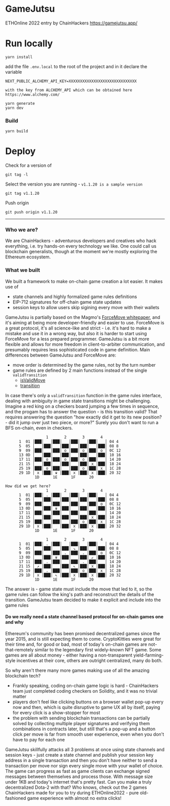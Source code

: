 # GameJutsu
ETHOnline 2022 entry by ChainHackers
https://gamejutsu.app/

# Run locally
```shell
yarn install
```
add the file `.env.local` to the root of the project and in it declare the variable
```shell
NEXT_PUBLIC_ALCHEMY_API_KEY=XXXXXXXXXXXXXXXXXXXXXXXXXXXXXX
```

`with the key from ALCHEMY_API which can be obtained here https://www.alchemy.com/`


```shell
yarn generate
yarn dev
```

### Build
```shell
yarn build
```

# Deploy
Check for a version of
```shell
git tag -l
```

Select the version you are running - `v1.1.20 is a sample version`

```shell
git tag v1.1.20
```

Push origin
```shell
git push origin v1.1.20
```
---
### Who we are?
We are ChainHackers - adventurous developers and creatives who hack everything, i.e. try hands-on every technology 
we like. One could call us blockchain generalists, though at the moment we're mostly exploring the Ethereum ecosystem.


### What we built
We built a framework to make on-chain game creation a lot easier. It makes use of 
* state channels and highly formalized game rules definitions
* EIP-712 signatures for off-chain game state updates
* session keys to allow users skip sigining every move with their wallets

GameJutsu is partially based on the Magmo's [ForceMove whitepaper](https://magmo.com/force-move-games.pdf), 
and it's aiming at being more developer-friendly and easier to use. ForceMove is a great protocol, 
it's all science-like and strict - i.e. it's hard to make a mistake and use it in a wrong way, but also it is harder 
to start using ForceMove for a less prepared programmer. GameJutsu is a bit more flexible and allows for more freedom in 
client-to-arbiter communication, and presumably requires less sophisticated code in game definition.
Main differences between GameJutsu and ForceMove are:
* move order is determined by the game rules, not by the turn number
* game rules are defined by 2 main functions instead of the single `validTransition`
  * [isValidMove](https://github.com/ChainHackers/gamejutsu-contracts/blob/main/interfaces/IGameJutsuRules.sol#L26)
  * [transition](https://github.com/ChainHackers/gamejutsu-contracts/blob/main/interfaces/IGameJutsuRules.sol#L28)

In case there's only a `validTransition` function in the game rules interface,
dealing with ambiguity in game state transitions might be challenging.
Imagine a red king on a checkers board jumping a few times in sequence, and the progam
has to answer the question - is this transition valid? That requires answering the question
"how exactly did it get to its new position? - did it jump over just two piece, or more?"
Surely you don't want to run a BFS on-chain, even in checkers.
```
                  1       2       3       4
      1  01 │███│   │███│   │███│   │███│   │ 04 4
      5  05 │   │███│   │███│   │███│   │███│ 08 8
      9  09 │███│   │███│ o │███│ o │███│ o │ 0C 12
      13 0D │   │███│   │███│   │███│   │███│ 10 16
      17 11 │███│ o │███│ o │███│ o │███│   │ 14 20
      21 15 │   │███│   │███│   │███│ x │███│ 18 24
      25 19 │███│ o │███│   │███│ o │███│ x │ 1C 28
      29 1D │ x │███│ ♛ │███│ x │███│ x │███│ 20 32
             1D      1E      1F      20

How did we get here?
                  1       2       3       4
      1  01 │███│ . │███│   │███│   │███│   │ 04 4
      5  05 │   │███│   │███│   │███│   │███│ 08 8
      9  09 │███│   │███│   │███│   │███│ o │ 0C 12
      13 0D │   │███│ ♛ │███│   │███│   │███│ 10 16
      17 11 │███│   │███│   │███│   │███│   │ 14 20
      21 15 │   │███│   │███│   │███│ x │███│ 18 24
      25 19 │███│   │███│   │███│ o │███│ x │ 1C 28
      29 1D │ x │███│   │███│ x │███│ x │███│ 20 32
             1D      1E      1F      20

                  1       2       3       4
      1  01 │███│ . │███│   │███│   │███│   │ 04 4
      5  05 │   │███│   │███│ ↘ │███│   │███│ 08 8
      9  09 │███│   │███│ . │███│ . │███│ o │ 0C 12
      13 0D │   │███│ ♛ │███│   │███│ ↙ │███│ 10 16
      17 11 │███│ . │███│   │███│ . │███│   │ 14 20
      21 15 │ ↗ │███│   │███│ ↖ │███│ x │███│ 18 24
      25 19 │███│ . │███│   │███│ o │███│ x │ 1C 28
      29 1D │ x │███│ ↖ │███│ x │███│ x │███│ 20 32
             1D      1E      1F      20
```

The answer is - game state must include the move that led to it, so the game rules can follow the king's path 
and reconstruct the details of the transition. GameJutsu team decided to make it explicit and include into the game rules 

#### Do we really need a state channel based protocol for on-chain games one and why
Ethereum's community has been promised decentralized games since the year 2015, and is still expecting them to come. 
CryptoKitties were great for their time and, for good or bad, most of today's on-chain games are not-that-remotely 
similar to the legendary first widely-known NFT game. Some games are all about money - 
either having a non-transparent yield-farming-style incentives at their core, others are outright centralized, 
many do both. 

So why aren't there many more games making use of all the amazing blockchain tech?

* Frankly speaking, coding on-chain game logic is hard - ChainHackers team just completed coding checkers on Solidity, and it was no trivial matter 
* players don't feel like clicking buttons on a browser wallet pop-up every now and then, which is quite disruptive to game UX all by itself, paying for every click is a show-stopper for most
* the problem with sending blockchain transactions can be partially solved by collecting multiple player signatures and verifying them combinations in contracts later, but still that's a pop-up and a button click per move is far from smooth user experience, even when you don't have to pay for each one

GameJutsu skillfully attacks all 3 problems at once using state channels and session keys - just create a state channel and publish your session key address in a single transaction and then you don't have neither to send a transaction per move nor sign every single move with your wallet of choice. The game can progress as fast as game clients can exchange signed messages between themselves and process those. With message size under 1KB and today's internet that's pretty fast. Can you make a truly decentralized Dota-2 with that? Who knows, check out the 2 games ChainHackers made for you to try during ETHOnline2022 - pure old-fashioned game experience with almost no extra clicks!
